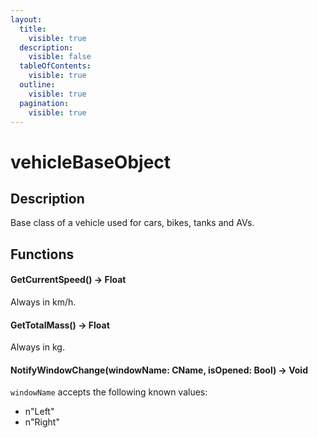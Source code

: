 ```yaml
---
layout:
  title:
    visible: true
  description:
    visible: false
  tableOfContents:
    visible: true
  outline:
    visible: true
  pagination:
    visible: true
---
```


# vehicleBaseObject

## Description

Base class of a vehicle used for cars, bikes, tanks and AVs.

## Functions

#### GetCurrentSpeed() -> Float

Always in km/h.

#### GetTotalMass() -> Float

Always in kg.

#### NotifyWindowChange(windowName: CName, isOpened: Bool) -> Void

`windowName` accepts the following known values:

* n"Left"
* n"Right"
